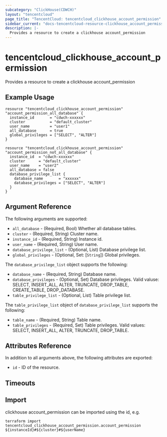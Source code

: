 ```yaml
---
subcategory: "ClickHouse(CDWCH)"
layout: "tencentcloud"
page_title: "TencentCloud: tencentcloud_clickhouse_account_permission"
sidebar_current: "docs-tencentcloud-resource-clickhouse_account_permission"
description: |-
  Provides a resource to create a clickhouse account_permission
---
```


# tencentcloud_clickhouse_account_permission

Provides a resource to create a clickhouse account_permission

## Example Usage

```hcl
resource "tencentcloud_clickhouse_account_permission" "account_permission_all_database" {
  instance_id       = "cdwch-xxxxxx"
  cluster           = "default_cluster"
  user_name         = "user1"
  all_database      = true
  global_privileges = ["SELECT", "ALTER"]
}

resource "tencentcloud_clickhouse_account_permission" "account_permission_not_all_database" {
  instance_id  = "cdwch-xxxxxx"
  cluster      = "default_cluster"
  user_name    = "user2"
  all_database = false
  database_privilege_list {
    database_name       = "xxxxxx"
    database_privileges = ["SELECT", "ALTER"]
  }
}
```

## Argument Reference

The following arguments are supported:

* `all_database` - (Required, Bool) Whether all database tables.
* `cluster` - (Required, String) Cluster name.
* `instance_id` - (Required, String) Instance id.
* `user_name` - (Required, String) User name.
* `database_privilege_list` - (Optional, List) Database privilege list.
* `global_privileges` - (Optional, Set: [`String`]) Global privileges.

The `database_privilege_list` object supports the following:

* `database_name` - (Required, String) Database name.
* `database_privileges` - (Optional, Set) Database privileges. Valid valuse: SELECT, INSERT_ALL, ALTER, TRUNCATE, DROP_TABLE, CREATE_TABLE, DROP_DATABASE.
* `table_privilege_list` - (Optional, List) Table privilege list.

The `table_privilege_list` object of `database_privilege_list` supports the following:

* `table_name` - (Required, String) Table name.
* `table_privileges` - (Required, Set) Table privileges. Valid values: SELECT, INSERT_ALL, ALTER, TRUNCATE, DROP_TABLE.

## Attributes Reference

In addition to all arguments above, the following attributes are exported:

* `id` - ID of the resource.



## Timeouts

<no value>


## Import

clickhouse account_permission can be imported using the id, e.g.

```
terraform import tencentcloud_clickhouse_account_permission.account_permission ${instanceId}#${cluster}#${userName}
```

